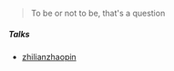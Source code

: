 

> To be or not to be, that's a question


[](zhaopin.com)


##### Talks

- [zhilianzhaopin][1]



[1]: https://www.zhaopin.com


